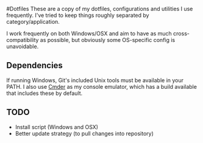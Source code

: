 #Dotfiles
These are a copy of my dotfiles, configurations and utilities I use frequently. I've tried to keep things roughly separated by category/application.

I work frequently on both Windows/OSX and aim to have as much cross-compatibility as possible, but obviously some OS-specific config is unavoidable.

## Dependencies
If running Windows, Git's included Unix tools must be available in your PATH. I also use [Cmder](https://github.com/bliker/cmder) as my console emulator,
which has a build available that includes these by default.

## TODO
* Install script (Windows and OSX)
* Better update strategy (to pull changes into repository)